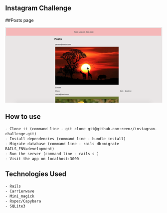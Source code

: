 ## Instagram Challenge

##Posts page

![Alt text](public/README_Img/posts.png)

## How to use
```
- Clone it (command line - git clone git@github.com:reenz/instagram-challenge.git)
- Install dependencies (command line - bundle install)
- Migrate database (command line - rails db:migrate RAILS_ENV=development)
- Run the server (command line - rails s )
- Visit the app on localhost:3000
```
## Technologies Used
```
- Rails
- Carrierwave
- Mini_magick
- Rspec/Capybara
- SQLite3
```
